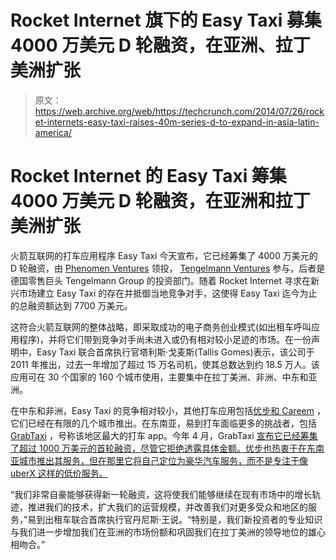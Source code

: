 # Rocket Internet 旗下的 Easy Taxi 募集 4000 万美元 D 轮融资，在亚洲、拉丁美洲扩张

> 原文：<https://web.archive.org/web/https://techcrunch.com/2014/07/26/rocket-internets-easy-taxi-raises-40m-series-d-to-expand-in-asia-latin-america/>

# Rocket Internet 的 Easy Taxi 筹集 4000 万美元 D 轮融资，在亚洲和拉丁美洲扩张

火箭互联网的打车应用程序 Easy Taxi 今天宣布，它已经筹集了 4000 万美元的 D 轮融资，由 [Phenomen Ventures](https://web.archive.org/web/20230323190830/http://www.crunchbase.com/organization/phenomen-ventures-fund) 领投， [Tengelmann Ventures](https://web.archive.org/web/20230323190830/http://www.crunchbase.com/organization/tengelmann-ventures) 参与，后者是德国零售巨头 Tengelmann Group 的投资部门。随着 Rocket Internet 寻求在新兴市场建立 Easy Taxi 的存在并抵御当地竞争对手，这使得 Easy Taxi 迄今为止的总融资额达到 7700 万美元。

这符合火箭互联网的整体战略，即采取成功的电子商务创业模式(如出租车呼叫应用程序)，并将它们带到竞争对手尚未进入或仍有相对较小足迹的市场。在一份声明中，Easy Taxi 联合首席执行官塔利斯·戈麦斯(Tallis Gomes)表示，该公司于 2011 年推出，过去一年增加了超过 15 万名司机，使其总数达到约 18.5 万人。该应用可在 30 个国家的 160 个城市使用，主要集中在拉丁美洲、非洲、中东和亚洲。

在中东和非洲，Easy Taxi 的竞争相对较小，其他打车应用包括[优步和 Careem](https://web.archive.org/web/20230323190830/http://blogs.wsj.com/middleeast/2013/10/21/after-uber-now-dubai-to-launch-its-own-cab-app/) ，它们已经在有限的几个城市推出。在东南亚，易到打车面临更多的挑战者，包括 [GrabTaxi](https://web.archive.org/web/20230323190830/http://grabtaxi.com/) ，号称该地区最大的打车 app。今年 4 月，GrabTaxi [宣布它已经筹集了超过 1000 万美元的首轮融资，尽管它拒绝透露具体金额。优步也热衷于在东南亚城市推出其服务，但在那里它将自己定位为豪华汽车服务，而不是专注于像 uberX 这样的低价服务。](https://web.archive.org/web/20230323190830/https://techcrunch.com/2014/04/07/grabtaxi-raises-series-a-prepares-to-expand-in-southeast-asia/)

“我们非常自豪能够获得新一轮融资，这将使我们能够继续在现有市场中的增长轨迹，推进我们的技术，扩大我们的运营规模，并改善我们对更多受众和地区的服务，”易到出租车联合首席执行官丹尼斯·王说。“特别是，我们新投资者的专业知识与我们进一步增加我们在亚洲的市场份额和巩固我们在拉丁美洲的领导地位的雄心相吻合。”